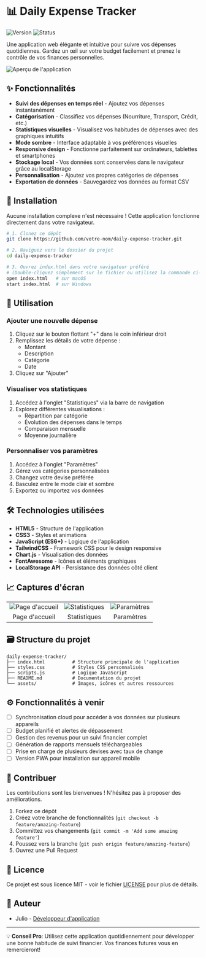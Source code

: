 # 📊 Daily Expense Tracker

![Version](https://img.shields.io/badge/version-1.0.0-blue.svg)
![Status](https://img.shields.io/badge/status-active-green.svg)

Une application web élégante et intuitive pour suivre vos dépenses quotidiennes. Gardez un œil sur votre budget facilement et prenez le contrôle de vos finances personnelles.

![Aperçu de l'application](https://via.placeholder.com/800x400?text=Daily+Expense+Tracker+Preview)

## ✨ Fonctionnalités

- **Suivi des dépenses en temps réel** - Ajoutez vos dépenses instantanément
- **Catégorisation** - Classifiez vos dépenses (Nourriture, Transport, Crédit, etc.)
- **Statistiques visuelles** - Visualisez vos habitudes de dépenses avec des graphiques intuitifs
- **Mode sombre** - Interface adaptable à vos préférences visuelles
- **Responsive design** - Fonctionne parfaitement sur ordinateurs, tablettes et smartphones
- **Stockage local** - Vos données sont conservées dans le navigateur grâce au localStorage
- **Personnalisation** - Ajoutez vos propres catégories de dépenses
- **Exportation de données** - Sauvegardez vos données au format CSV

## 🚀 Installation

Aucune installation complexe n'est nécessaire ! Cette application fonctionne directement dans votre navigateur.

```bash
# 1. Clonez ce dépôt
git clone https://github.com/votre-nom/daily-expense-tracker.git

# 2. Naviguez vers le dossier du projet
cd daily-expense-tracker

# 3. Ouvrez index.html dans votre navigateur préféré
# (Double-cliquez simplement sur le fichier ou utilisez la commande ci-dessous)
open index.html   # sur macOS
start index.html  # sur Windows
```

## 📱 Utilisation

### Ajouter une nouvelle dépense

1. Cliquez sur le bouton flottant "+" dans le coin inférieur droit
2. Remplissez les détails de votre dépense :
   - Montant
   - Description
   - Catégorie
   - Date
3. Cliquez sur "Ajouter"

### Visualiser vos statistiques

1. Accédez à l'onglet "Statistiques" via la barre de navigation
2. Explorez différentes visualisations :
   - Répartition par catégorie
   - Évolution des dépenses dans le temps
   - Comparaison mensuelle
   - Moyenne journalière

### Personnaliser vos paramètres

1. Accédez à l'onglet "Paramètres"
2. Gérez vos catégories personnalisées
3. Changez votre devise préférée
4. Basculez entre le mode clair et sombre
5. Exportez ou importez vos données

## 🛠️ Technologies utilisées

- **HTML5** - Structure de l'application
- **CSS3** - Styles et animations
- **JavaScript (ES6+)** - Logique de l'application
- **TailwindCSS** - Framework CSS pour le design responsive
- **Chart.js** - Visualisation des données
- **FontAwesome** - Icônes et éléments graphiques
- **LocalStorage API** - Persistance des données côté client

## 📈 Captures d'écran

<table>
  <tr>
    <td><img src="https://via.placeholder.com/250x500?text=Page+Accueil" alt="Page d'accueil" /></td>
    <td><img src="https://via.placeholder.com/250x500?text=Statistiques" alt="Statistiques" /></td>
    <td><img src="https://via.placeholder.com/250x500?text=Parametres" alt="Paramètres" /></td>
  </tr>
  <tr>
    <td align="center">Page d'accueil</td>
    <td align="center">Statistiques</td>
    <td align="center">Paramètres</td>
  </tr>
</table>

## 🗃️ Structure du projet

```
daily-expense-tracker/
├── index.html          # Structure principale de l'application
├── styles.css          # Styles CSS personnalisés
├── scripts.js          # Logique JavaScript
├── README.md           # Documentation du projet
└── assets/             # Images, icônes et autres ressources
```

## ⚙️ Fonctionnalités à venir

- [ ] Synchronisation cloud pour accéder à vos données sur plusieurs appareils
- [ ] Budget planifié et alertes de dépassement
- [ ] Gestion des revenus pour un suivi financier complet
- [ ] Génération de rapports mensuels téléchargeables
- [ ] Prise en charge de plusieurs devises avec taux de change
- [ ] Version PWA pour installation sur appareil mobile

## 🤝 Contribuer

Les contributions sont les bienvenues ! N'hésitez pas à proposer des améliorations.

1. Forkez ce dépôt
2. Créez votre branche de fonctionnalités (`git checkout -b feature/amazing-feature`)
3. Committez vos changements (`git commit -m 'Add some amazing feature'`)
4. Poussez vers la branche (`git push origin feature/amazing-feature`)
5. Ouvrez une Pull Request

## 📜 Licence

Ce projet est sous licence MIT - voir le fichier [LICENSE](LICENSE) pour plus de détails.

## 👤 Auteur

- Julio - [Développeur d'application](https://github.com/votre-nom)

---

💡 **Conseil Pro**: Utilisez cette application quotidiennement pour développer une bonne habitude de suivi financier. Vos finances futures vous en remercieront!